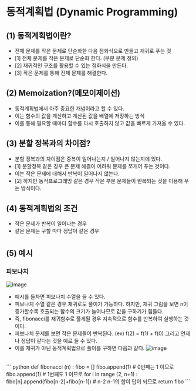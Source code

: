 # 동적계획법 (Dynamic Programming)

## (1) 동적계획법이란?
* 전체 문제를 작은 문제로 단순화한 다음 점화식으로 만들고 재귀로 푸는 것
* [1] 전체 문제를 작은 문제로 단순화 한다. (부분 문제 정의)
* [2] 재귀적인 구조를 활용할 수 있는 점화식을 만든다.
* [3] 작은 문제를 통해 전체 문제를 해결한다.

## (2) Memoization?(메모이제이션)
* 동적계획법에서 아주 중요한 개념이라고 할 수 있다.
* 이는 함수의 값을 계산하고 계산된 값을 배열에 저장하는 방식
* 이를 통해 필요할 때마다 함수를 다시 호출하지 않고 값을 빠르게 가져올 수 있다.

## (3) 분할 정복과의 차이점?
* 분할 정복과의 차이점은 중복이 일어나는지 / 일어나지 않는지에 있다.
* [1] 분할정복 같은 경우 큰 문제 해결이 어려워 문제를 쪼개어 푸는 것이다.
* 이는 작은 문제에 대해서 반복이 일어나지 않는다.
* [2] 하지만 동적프로그래밍 같은 경우 작은 부분 문제들이 반복되는 것을 이용해 푸는 방식이다.

## (4) 동적계획법의 조건
* 작은 문제가 반복이 일어나는 경우
* 같은 문제는 구할 마다 정답이 같은 경우

## (5) 예시

### 피보나치
![image](https://user-images.githubusercontent.com/48178699/82524008-b8598500-9b68-11ea-894a-12c691478604.png)
* 예시를 들자면 피보나치 수열을 들 수 있다.
* 피보나치 수열 같은 경우 재귀로도 풀이가 가능하다. 하지만, 재귀 그림을 보면 n이 증가할수록 호출되는 함수의 크기가 늘어나므로 값을 구하기가 힘들다.
* 즉, fibonacci를 재귀함수로 풀게될 경우 지속적으로 함수를 반복하여 실행하는 것이다.
* 피보나치 문제를 보면 작은 문제들이 반복된다. (ex) f(2) = f(1) + f(0) 그리고 언제나 정답이 같다는 것을 예로 들 수 있다.
* 이를 재귀가 아닌 동적계획법으로 풀이를 구하면 다음과 같다.
![image](https://user-images.githubusercontent.com/48178699/82524013-c0192980-9b68-11ea-8415-fdea8a0c900e.png)
<br>
``` python
def fibonacci (n) :
  fibo = []
  fibo.append(1) # 0번째는 1 이므로
  fibo.append(1) # 1번째도 1 이므로
  for i in range (2, n+1) :
  fibo[n].append(fibo[n-2]+fibo[n-1]) # n-2 n-1의 합이 답이 되므로
  return fibo
```
<br>
